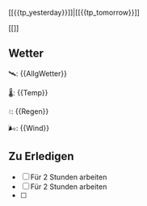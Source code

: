 [[{{tp_yesterday}}]]|[[{{tp_tomorrow}}]]

[[]]

## Wetter

🛰: {{AllgWetter}}

🌡: {{Temp}}

💧: {{Regen}}

🌬: {{Wind}}

## Zu Erledigen

- [ ] Für 2 Stunden arbeiten
- [ ] Für 2 Stunden arbeiten
- [ ] 